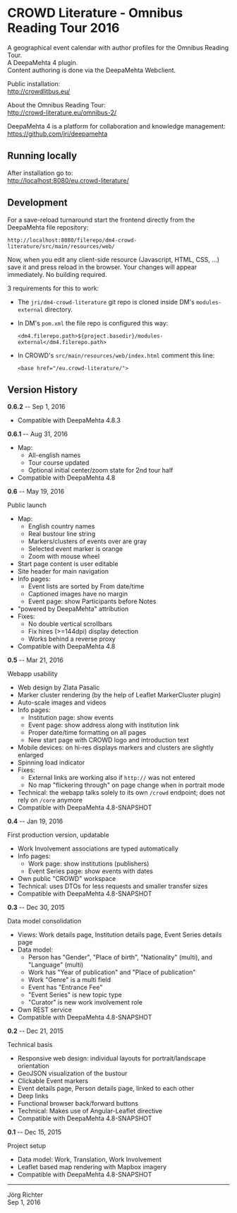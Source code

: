 
CROWD Literature - Omnibus Reading Tour 2016
============================================

A geographical event calendar with author profiles for the Omnibus Reading Tour.  
A DeepaMehta 4 plugin.  
Content authoring is done via the DeepaMehta Webclient.

Public installation:  
<http://crowdlitbus.eu/>

About the Omnibus Reading Tour:  
<http://crowd-literature.eu/omnibus-2/>

DeepaMehta 4 is a platform for collaboration and knowledge management:  
<https://github.com/jri/deepamehta>


Running locally
---------------

After installation go to:  
<http://localhost:8080/eu.crowd-literature/>


Development
-----------

For a save-reload turnaround start the frontend directly from the DeepaMehta file repository:

    http://localhost:8080/filerepo/dm4-crowd-literature/src/main/resources/web/

Now, when you edit any client-side resource (Javascript, HTML, CSS, ...) save it and press reload in the browser.
Your changes will appear immediately. No building required.

3 requirements for this to work:

* The `jri/dm4-crowd-literature` git repo is cloned inside DM's `modules-external` directory.

* In DM's `pom.xml` the file repo is configured this way:

    `<dm4.filerepo.path>${project.basedir}/modules-external</dm4.filerepo.path>`

* In CROWD's `src/main/resources/web/index.html` comment this line:

    `<base href="/eu.crowd-literature/">`


Version History
---------------

**0.6.2** -- Sep 1, 2016

* Compatible with DeepaMehta 4.8.3

**0.6.1** -- Aug 31, 2016

* Map:
    * All-english names
    * Tour course updated
    * Optional initial center/zoom state for 2nd tour half
* Compatible with DeepaMehta 4.8

**0.6** -- May 19, 2016

Public launch

* Map:
    * English country names
    * Real bustour line string
    * Markers/clusters of events over are gray
    * Selected event marker is orange
    * Zoom with mouse wheel
* Start page content is user editable
* Site header for main navigation
* Info pages:
    * Event lists are sorted by From date/time
    * Captioned images have no margin
    * Event page: show Participants before Notes
* "powered by DeepaMehta" attribution
* Fixes:
    * No double vertical scrollbars
    * Fix hires (>=144dpi) display detection
    * Works behind a reverse proxy
* Compatible with DeepaMehta 4.8

**0.5** -- Mar 21, 2016

Webapp usability

* Web design by Zlata Pasalic
* Marker cluster rendering (by the help of Leaflet MarkerCluster plugin)
* Auto-scale images and videos
* Info pages:
    * Institution page: show events
    * Event page: show address along with institution link
    * Proper date/time formatting on all pages
    * New start page with CROWD logo and introduction text
* Mobile devices: on hi-res displays markers and clusters are slightly enlarged
* Spinning load indicator
* Fixes:
    * External links are working also if `http://` was not entered
    * No map "flickering through" on page change when in portrait mode
* Technical: the webapp talks solely to its own `/crowd` endpoint; does not rely on `/core` anymore
* Compatible with DeepaMehta 4.8-SNAPSHOT

**0.4** -- Jan 19, 2016

First production version, updatable

* Work Involvement associations are typed automatically
* Info pages:
    * Work page: show institutions (publishers)
    * Event Series page: show events with dates
* Own public "CROWD" workspace
* Technical: uses DTOs for less requests and smaller transfer sizes
* Compatible with DeepaMehta 4.8-SNAPSHOT

**0.3** -- Dec 30, 2015

Data model consolidation

* Views: Work details page, Institution details page, Event Series details page
* Data model:
    * Person has "Gender", "Place of birth", "Nationality" (multi), and "Language" (multi)
    * Work has "Year of publication" and "Place of publication"
    * Work "Genre" is a multi field
    * Event has "Entrance Fee"
    * "Event Series" is new topic type
    * "Curator" is new work involvement role
* Own REST service
* Compatible with DeepaMehta 4.8-SNAPSHOT

**0.2** -- Dec 21, 2015

Technical basis

* Responsive web design: individual layouts for portrait/landscape orientation
* GeoJSON visualization of the bustour
* Clickable Event markers
* Event details page, Person details page, linked to each other
* Deep links
* Functional browser back/forward buttons
* Technical: Makes use of Angular-Leaflet directive
* Compatible with DeepaMehta 4.8-SNAPSHOT

**0.1** -- Dec 15, 2015

Project setup

* Data model: Work, Translation, Work Involvement
* Leaflet based map rendering with Mapbox imagery
* Compatible with DeepaMehta 4.8-SNAPSHOT


------------
Jörg Richter  
Sep 1, 2016
